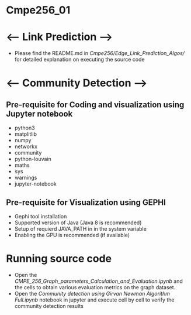 # Cmpe256_01

# <-- Link Prediction -->

* Please find the README.md in _Cmpe256/Edge_Link_Prediction_Algos/_ for detailed explanation on executing the source code

# <-- Community Detection -->

## Pre-requisite for Coding and visualization using Jupyter notebook
* python3
* matplitlib
* numpy
* networkx
* community
* python-louvain
* maths
* sys
* warnings
* jupyter-notebook

 ## Pre-requisite for Visualization using GEPHI
 * Gephi tool installation
 * Supported version of Java (Java 8 is recommended)
 * Setup of requierd JAVA_PATH in in the system variable
 * Enabling the GPU is recommended (if available)
 


# Running source code

* Open the _CMPE_256_Graph_parameters_Calculation_and_Evaluation.ipynb_ and the cells to obtain various evaluation metrics on the graph dataset.
* Open the *Community detection using Girvan Newman Algorithm Full.ipynb* notebook in jupyter and execute cell by cell to verify the community detection results
